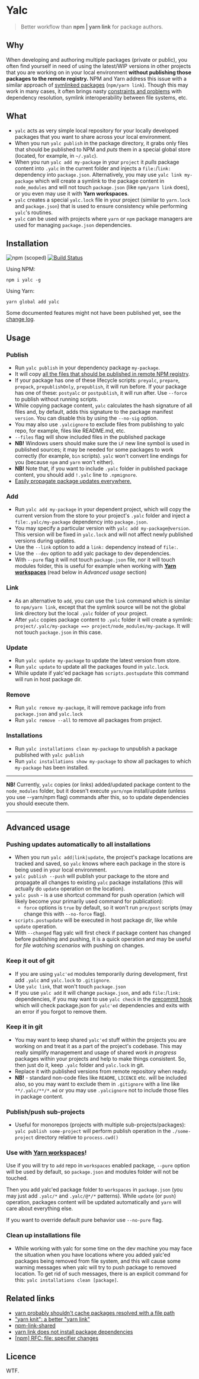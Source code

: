# Yalc

> Better workflow than **npm | yarn link** for package authors.

## Why

When developing and authoring multiple packages (private or public), you often find yourself in need of using the latest/WIP versions in other projects that you are working on in your local environment **without publishing those packages to the remote registry.** NPM and Yarn address this issue with a similar approach of [symlinked packages](https://docs.npmjs.com/cli/link) (`npm/yarn link`). Though this may work in many cases, it often brings nasty [constraints and problems](https://github.com/yarnpkg/yarn/issues/1761#issuecomment-259706202) with dependency resolution, symlink interoperability between file systems, etc.

## What

- `yalc` acts as very simple local repository for your locally developed packages that you want to share across your local environment.
- When you run `yalc publish` in the package directory, it grabs only files that should be published to NPM and _puts_ them in a special global store (located, for example, in `~/.yalc`).
- When you run `yalc add my-package` in your `project` it _pulls_ package content into `.yalc` in the current folder and injects a `file:`/`link:` dependency into `package.json`. Alternatively, you may use `yalc link my-package` which will create a symlink to the package content in `node_modules` and will not touch `package.json` (like `npm/yarn link` does), or you even may use it with **Yarn workspaces**.
- `yalc` creates a special `yalc.lock` file in your project (similar to `yarn.lock` and `package.json`) that is used to ensure consistency while performing `yalc`'s routines.
- `yalc` can be used with projects where `yarn` or `npm` package managers are used
  for managing `package.json` dependencies.

## Installation

![npm (scoped)](https://img.shields.io/npm/v/yalc.svg?maxAge=86400) [![Build Status](https://travis-ci.org/whitecolor/yalc.svg?branch=master)](https://travis-ci.org/whitecolor/yalc)

Using NPM:

```
npm i yalc -g
```

Using Yarn:

```
yarn global add yalc
```

Some documented features might not have been published yet, see the [change log](./CHANGELOG.md).

## Usage

### Publish

- Run `yalc publish` in your dependency package `my-package`.
- It will copy [all the files that should be published in remote NPM registry](https://docs.npmjs.com/files/package.json#files).
- If your package has one of these lifecycle scripts: `preyalc`, `prepare`, `prepack`, `prepublishOnly`, `prepublish`, it will run before. If your package has one of these: `postyalc` or `postpublish`, it will run after. Use `--force` to publish without running scripts.
- While copying package content, `yalc` calculates the hash signature of all files and, by default, adds this signature to the package manifest `version`. You can disable this by using the `--no-sig` option.
- You may also use `.yalcignore` to exclude files from publishing to yalc repo, for example, files like README.md, etc.
- `--files` flag will show included files in the published package
- **NB!** Windows users should make sure the `LF` new line symbol is used in published sources; it may be needed for some packages to work correctly (for example, `bin` scripts). `yalc` won't convert line endings for you (because `npm` and `yarn` won't either).
- **NB!** Note that, if you want to include `.yalc` folder in published package content, you should add `!.yalc` line to `.npmignore`.
- [Easily propagate package updates everywhere.](#pushing-updates-automatically-to-all-installations)

### Add

- Run `yalc add my-package` in your dependent project, which
  will copy the current version from the store to your project's `.yalc` folder and inject a `file:.yalc/my-package` dependency into `package.json`.
- You may specify a particular version with `yalc add my-package@version`. This version will be fixed in `yalc.lock` and will not affect newly published versions during updates.
- Use the `--link` option to add a `link:` dependency instead of `file:`.
- Use the `--dev` option to add yalc package to dev dependencies.
- With `--pure` flag it will not touch `package.json` file, nor it will touch modules folder, this is useful for example when working with [**Yarn workspaces**](https://yarnpkg.com/lang/en/docs/workspaces/) (read below in _Advanced usage_ section)

### Link

- As an alternative to `add`, you can use the `link` command which is similar to `npm/yarn link`, except that the symlink source will be not the global link directory but the local `.yalc` folder of your project.
- After `yalc` copies package content to `.yalc` folder it will create a symlink:
  `project/.yalc/my-package ==> project/node_modules/my-package`. It will not touch `package.json` in this case.

### Update

- Run `yalc update my-package` to update the latest version from store.
- Run `yalc update` to update all the packages found in `yalc.lock`.
- While update if yalc'ed package has `scripts.postupdate` this command will run in host package dir.

### Remove

- Run `yalc remove my-package`, it will remove package info from `package.json` and `yalc.lock`
- Run `yalc remove --all` to remove all packages from project.

### Installations

- Run `yalc installations clean my-package` to unpublish a package published with `yalc publish`
- Run `yalc installations show my-package` to show all packages to which `my-package` has been installed.

---

**NB!** Currently, `yalc` copies (or links) added/updated package content to the `node_modules` folder, but it doesn't execute `yarn/npm` install/update (unless you use --yarn/npm flag) commands after this, so to update dependencies you should execute them.

---

## Advanced usage

### Pushing updates automatically to all installations

- When you run `yalc add|link|update`, the project's package locations are tracked and saved, so `yalc` knows where each package in the store is being used in your local environment.
- `yalc publish --push` will publish your package to the store and propagate all changes to existing `yalc` package installations (this will actually do `update` operation on the location).
- `yalc push` - is a use shortcut command for push operation (which will likely become your primarily used command for publication):
  - `force` options is `true` by default, so it won't run `pre/post` scripts (may change this with `--no-force` flag).
- `scripts.postupdate` will be executed in host package dir, like while `update` operation.
- With `--changed` flag yalc will first check if package content has changed before publishing and pushing, it is a quick operation and may be useful for _file watching scenarios_ with pushing on changes.

### Keep it out of git

- If you are using `yalc'ed` modules temporarily during development, first add `.yalc` and `yalc.lock` to `.gitignore`.
- Use `yalc link`, that won't touch `package.json`
- If you use `yalc add` it will change `package.json`, and ads `file:`/`link:` dependencies, if you may want to use `yalc check` in the [precommit hook](https://github.com/typicode/husky) which will check package.json for `yalc'ed` dependencies and exits with an error if you forgot to remove them.

### Keep it in git

- You may want to keep shared `yalc'ed` stuff within the projects you are working on and treat it as a part of the project's codebase. This may really simplify management and usage of shared _work in progress_ packages within your projects and help to make things consistent. So, then just do it, keep `.yalc` folder and `yalc.lock` in git.
- Replace it with published versions from remote repository when ready.
- **NB!** - standard non-code files like `README`, `LICENCE` etc. will be included also, so you may want to exclude them in `.gitignore` with a line like `**/.yalc/**/*.md` or you may use `.yalcignore` not to include those files in package content.

### Publish/push sub-projects

- Useful for monorepos (projects with multiple sub-projects/packages): `yalc publish some-project` will perform publish operation in the `./some-project` directory relative to `process.cwd()`

### Use with [**Yarn workspaces**](https://yarnpkg.com/lang/en/docs/workspaces/)!

Use if you will try to `add` repo in `workspaces` enabled package, `--pure` option will be used by default, so `package.json` and modules folder will not be touched.

Then you add yalc'ed package folder to `workspaces` in `package.json` (you may just add `.yalc/*` and `.yalc/@*/*` patterns). While `update` (or `push`) operation, packages content will be updated automatically and `yarn` will care about everything else.

If you want to override default pure behavior use `--no-pure` flag.

### Clean up installations file

- While working with yalc for some time on the dev machine you may face the situation when you have locations where you added yalc'ed packages being removed from file system, and this will cause some warning messages when yalc will try to push package to removed location. To get rid of such messages, there is an explicit command for this: `yalc installations clean [package]`.

## Related links

- [yarn probably shouldn't cache packages resolved with a file path](https://github.com/yarnpkg/yarn/issues/2165)
- ["yarn knit": a better "yarn link"](https://github.com/yarnpkg/yarn/issues/1213)
- [npm-link-shared](https://github.com/OrKoN/npm-link-shared)
- [yarn link does not install package dependencies](https://github.com/yarnpkg/yarn/issues/2914)
- [[npm] RFC: file: specifier changes](https://github.com/npm/npm/pull/15900)

## Licence

WTF.
